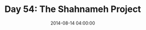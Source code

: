 ---
permalink: /jekyll/update/2014/08/14/day54
redirect_to: http://arounddh.elotroalex.com/jekyll/update/2014/08/14/day54
layout: post
title:  "Day 54: The Shahnameh Project"
date:   2014-08-14 04:00:00
categories: jekyll update
---